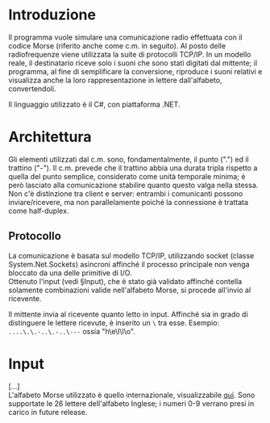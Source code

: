 # Introduzione #
Il programma vuole simulare una comunicazione radio effettuata con il codice Morse (riferito anche come c.m. in seguito). Al posto delle radiofrequenze viene utilizzata la suite di protocolli TCP/IP. In un modello reale, il destinatario riceve solo i suoni che sono stati digitati dal mittente; il programma, al fine di semplificare la conversione, riproduce i suoni relativi e visualizza anche la loro rappresentazione in lettere dall'alfabeto, convertendoli.

Il linguaggio utilizzato è il C#, con piattaforma .NET.


# Architettura #

Gli elementi utilizzati dal c.m. sono, fondamentalmente, il punto (".") ed il trattino ("-"). Il c.m. prevede che il trattino abbia una durata tripla rispetto a quella del punto semplice, considerato come unità temporale minima; è però lasciato alla comunicazione stabilire quanto questo valga nella stessa.
Non c'è distinzione tra client e server: entrambi i comunicanti possono inviare/ricevere, ma non parallelamente poiché la connessione è trattata come half-duplex.


## Protocollo ##
La comunicazione è basata sul modello TCP/IP, utilizzando socket (classe System.Net.Sockets) asincroni affinché il processo principale non venga bloccato da una delle primitive di I/O.  
Ottenuto l'input (vedi §Input), che è stato già validato affinché contella solamente combinazioni valide nell'alfabeto Morse, si procede all'invio al ricevente.  

Il mittente invia al ricevente quanto letto in input. Affinché sia in grado di distinguere le lettere ricevute, è inserito un `\` tra esse. Esempio:
`....\.\.-..\.-..\---` ossia "h\e\l\l\o".



# Input # 
[...]  
L'alfabeto Morse utilizzato è quello internazionale, visualizzabile [qui](http://www.itu.int/dms_pubrec/itu-r/rec/m/R-REC-M.1677-1-200910-I!!PDF-E.pdf). Sono supportate le 26 lettere dell'alfabeto Inglese; i numeri 0-9 verrano presi in carico in future release.


